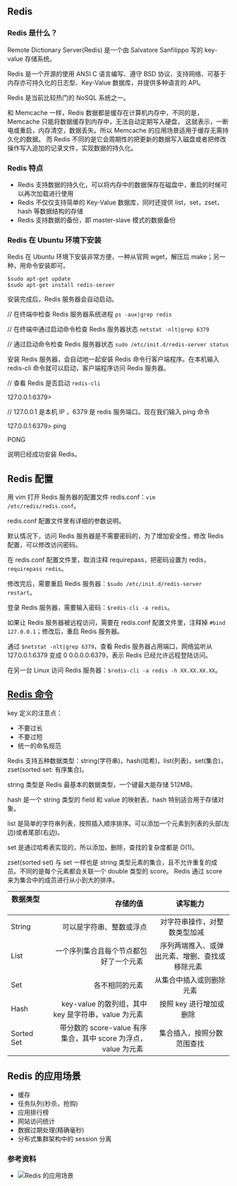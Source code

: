 ## Redis

### Redis 是什么？

Remote Dictionary Server(Redis) 是一个由 Salvatore Sanfilippo 写的 key-value 存储系统。

Redis 是一个开源的使用 ANSI C 语言编写、遵守 BSD 协议、支持网络、可基于内存亦可持久化的日志型、Key-Value 数据库，并提供多种语言的 API。

Redis 是当前比较热门的 NoSQL 系统之一。

和 Memcache 一样，Redis 数据都是缓存在计算机内存中，不同的是，Memcache 只能将数据缓存到内存中，无法自动定期写入硬盘，
这就表示，一断电或重启，内存清空，数据丢失。所以 Memcache 的应用场景适用于缓存无需持久化的数据。
而 Redis 不同的是它会周期性的把更新的数据写入磁盘或者把修改操作写入追加的记录文件，实现数据的持久化。

### Redis 特点

* Redis 支持数据的持久化，可以将内存中的数据保存在磁盘中，重启的时候可以再次加载进行使用
* Redis 不仅仅支持简单的 Key-Value 数据库，同时还提供 list，set，zset，hash 等数据结构的存储
* Redis 支持数据的备份，即 master-slave 模式的数据备份

### Redis 在 Ubuntu 环境下安装

Redis 在 Ubuntu 环境下安装非常方便，一种从官网 wget，解压后 make；另一种，用命令安装即可。

```shell
$sudo apt-get update
$sudo apt-get install redis-server
```

安装完成后，Redis 服务器会自动启动。

// 在终端中检查 Redis 服务器系统进程
`ps -aux|grep redis`

// 在终端中通过启动命令检查 Redis 服务器状态
`netstat -nlt|grep 6379`

// 通过启动命令检查 Redis 服务器状态
`sudo /etc/init.d/redis-server status`

安装 Redis 服务器，会自动地一起安装 Redis 命令行客户端程序。在本机输入 redis-cli 命令就可以启动，客户端程序访问 Redis 服务器。

// 查看 Redis 是否启动
`redis-cli`

127.0.0.1:6379>

// 127.0.0.1 是本机 IP ，6379 是 redis 服务端口。现在我们输入 ping 命令

127.0.0.1:6379> ping

PONG

说明已经成功安装 Redis。

## Redis 配置

用 vim 打开 Redis 服务器的配置文件 redis.conf：`vim /etc/redis/redis.conf`。

redis.conf 配置文件里有详细的参数说明。

默认情况下，访问 Redis 服务器是不需要密码的，为了增加安全性，修改 Redis 配置，可以修改访问密码。

在 redis.conf 配置文件里，取消注释 requirepass，把密码设置为 redis，`requirepass redis`。

修改完后，需要重启 Redis 服务器：`$sudo /etc/init.d/redis-server restart`。

登录 Redis 服务器，需要输入密码：`$redis-cli -a redis`。

如果让 Redis 服务器被远程访问，需要在 redis.conf 配置文件里，注释掉 `#bind 127.0.0.1`；修改后，重启 Redis 服务器。

通过 `$netstat -nlt|grep 6379`，查看 Redis 服务器占用端口，网络监听从 127.0.0.1:6379 变成 0 0.0.0.0:6379，表示 Redis 已经允许远程登陆访问。

在另一台 Linux 访问 Redis 服务器：`$redis-cli -a redis -h XX.XX.XX.XX`。

## [Redis 命令](https://github.com/steveLauwh/Database/blob/master/Redis/Redis%20%E5%91%BD%E4%BB%A4.md)

key 定义的注意点：

* 不要过长
* 不要过短
* 统一的命名规范

Redis 支持五种数据类型：string(字符串)，hash(哈希)，list(列表)，set(集合)，zset(sorted set: 有序集合)。

string 类型是 Redis 最基本的数据类型，一个键最大能存储 512MB。

hash 是一个 string 类型的 field 和 value 的映射表，hash 特别适合用于存储对象。

list 是简单的字符串列表，按照插入顺序排序。可以添加一个元素到列表的头部(左边)或者尾部(右边)。

set 是通过哈希表实现的，所以添加，删除，查找的复杂度都是 O(1)。

zset(sorted set) 与 set 一样也是 string 类型元素的集合，且不允许重复的成员。不同的是每个元素都会关联一个 double 类型的 score。
Redis 通过 score 来为集合中的成员进行从小到大的排序。

| 数据类型        | 存储的值   |  读写能力  |
| --------   | -----:  | :----:  |
| String     | 可以是字符串、整数或浮点 |   对字符串操作，对整数类型加减     |
| List        |   一个序列集合且每个节点都包好了一个元素   |   序列两端推入、或弹出元素、增删、查找或移除元素   |
| Set        |    各不相同的元素    |  从集合中插入或则删除元素  |
| Hash        |   key-value 的散列组，其中 key 是字符串，value 为元素   |   按照 key 进行增加或删除   |
| Sorted Set        |    带分数的 score-value 有序集合，其中 score 为浮点，value 为元素    |  集合插入，按照分数范围查找  |

## Redis 的应用场景

* 缓存
* 任务队列(秒杀，抢购)
* 应用排行榜
* 网站访问统计
* 数据过期处理(精确毫秒)
* 分布式集群架构中的 session 分离

### 参考资料

* ![Redis 的应用场景](http://blog.csdn.net/hguisu/article/details/8836819)
